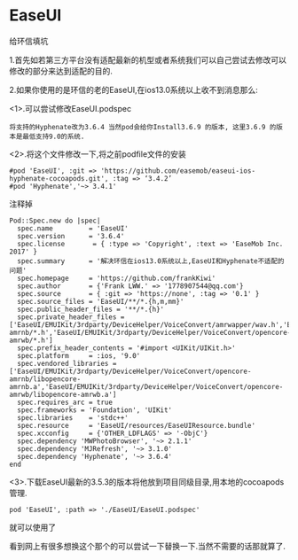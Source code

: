 # EaseUI
给环信填坑

1.首先如若第三方平台没有适配最新的机型或者系统我们可以自己尝试去修改可以修改的部分来达到适配的目的.

2.如果你使用的是环信的老的EaseUI,在ios13.0系统以上收不到消息那么:

<1>.可以尝试修改EaseUI.podspec

```
将支持的Hyphenate改为3.6.4 当然pod会给你Install3.6.9 的版本, 这里3.6.9 的版本是最低支持9.0的系统.

```
<2>.将这个文件修改一下,将之前podfile文件的安装

```
#pod 'EaseUI', :git => 'https://github.com/easemob/easeui-ios-hyphenate-cocoapods.git', :tag => ‘3.4.2’
#pod 'Hyphenate','~> 3.4.1'

```
注释掉

```
Pod::Spec.new do |spec|
  spec.name         = 'EaseUI'
  spec.version      = '3.6.4'
  spec.license       = { :type => 'Copyright', :text => 'EaseMob Inc. 2017' }
  spec.summary      = '解决环信在ios13.0系统以上,EaseUI和Hyphenate不适配的问题'
  spec.homepage     = 'https://github.com/frankKiwi'
  spec.author       = {'Frank LWW.' => '1778907544@qq.com'}
  spec.source       = { :git => 'https://none', :tag => '0.1' }
  spec.source_files = 'EaseUI/**/*.{h,m,mm}'
  spec.public_header_files = '**/*.{h}'
  spec.private_header_files = ['EaseUI/EMUIKit/3rdparty/DeviceHelper/VoiceConvert/amrwapper/wav.h','EaseUI/EMUIKit/3rdparty/DeviceHelper/VoiceConvert/amrwapper/amrFileCodec.h','EaseUI/EMUIKit/3rdparty/DeviceHelper/VoiceConvert/opencore-amrnb/*.h','EaseUI/EMUIKit/3rdparty/DeviceHelper/VoiceConvert/opencore-amrwb/*.h']
  spec.prefix_header_contents = '#import <UIKit/UIKit.h>'
  spec.platform     = :ios, '9.0'
  spec.vendored_libraries = ['EaseUI/EMUIKit/3rdparty/DeviceHelper/VoiceConvert/opencore-amrnb/libopencore-amrnb.a','EaseUI/EMUIKit/3rdparty/DeviceHelper/VoiceConvert/opencore-amrwb/libopencore-amrwb.a']
  spec.requires_arc = true
  spec.frameworks = 'Foundation', 'UIKit'
  spec.libraries    = 'stdc++'
  spec.resource     = 'EaseUI/resources/EaseUIResource.bundle'
  spec.xcconfig     = {'OTHER_LDFLAGS' => '-ObjC'}
  spec.dependency 'MWPhotoBrowser', '~> 2.1.1'    
  spec.dependency 'MJRefresh', '~> 3.1.0'
  spec.dependency 'Hyphenate', '~> 3.6.4'
end

```



<3>.下载EaseUI最新的3.5.3的版本将他放到项目同级目录,用本地的cocoapods管理.
```
pod 'EaseUI', :path => './EaseUI/EaseUI.podspec'
```
就可以使用了

看到网上有很多想换这个那个的可以尝试一下替换一下.当然不需要的话那就算了.


